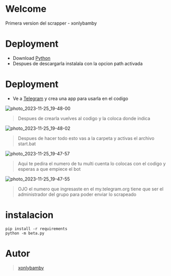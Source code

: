 # Welcome

Primera version del scrapper - xonlybamby

# Deployment
* Download  [Python](https://www.python.org/downloads/)
* Despues de descargarla instalala con la opcion path activada


# Deployment 

* Ve a [Telegram](https://my.telegram.org/auth) y crea una app para usarla en el codigo 

 
![photo_2023-11-25_19-48-00](https://github.com/xonlybamby/scrapper-v1/assets/93606292/f238604e-8d94-4324-9fec-e637fd2e17d5)

 > Despues de crearla vuelves al codigo y la coloca donde indica

![photo_2023-11-25_19-48-02](https://github.com/xonlybamby/scrapper-v1/assets/93606292/2fffdb34-e1ba-4d21-b48e-5d03acf20f11)

 > Despues de hacer todo esto vas a la carpeta y activas el archivo start.bat 

![photo_2023-11-25_19-47-57](https://github.com/xonlybamby/scrapper-v1/assets/93606292/a494759c-d9f5-4a0a-95fd-50f8fd9c3e4d)

 > Aqui te pedira el numero de tu multi cuenta lo colocas con el codigo y esperas a que empiece el bot

![photo_2023-11-25_19-47-55](https://github.com/xonlybamby/scrapper-v1/assets/93606292/2607e538-5475-4232-80cd-ad8d829fc839)

  > OJO el numero que ingresaste en el my.telegram.org tiene que ser el administrador del grupo para poder enviar lo scrapeado

# instalacion
```
pip install -r requirements
python -m beta.py
```


# Autor
> [xonlybamby](https://t.me/xonlybamby/)
